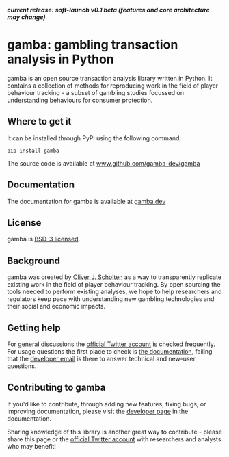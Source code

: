 ***current release: soft-launch v0.1 beta (features and core architecture may change)***

# gamba: gambling transaction analysis in Python

gamba is an open source transaction analysis library written in Python. It contains a collection of methods for reproducing work in the field of player behaviour tracking - a subset of gambling studies focussed on understanding behaviours for consumer protection.


## Where to get it
It can be installed through PyPi using the following command;

`pip install gamba`

The source code is available at www.github.com/gamba-dev/gamba

## Documentation
The documentation for gamba is available at [gamba.dev](https://www.gamba.dev)

## License
gamba is [BSD-3 licensed](https://www.github.com/gamba-dev/gamba/license.md).

## Background
gamba was created by [Oliver J. Scholten](https://scholar.google.co.uk/citations?user=tvAteogAAAAJ&hl=en) as a way to transparently replicate existing work in the field of player behaviour tracking. By open sourcing the tools needed to perform existing analyses, we hope to help researchers and regulators keep pace with understanding new gambling technologies and their social and economic impacts.

## Getting help
For general discussions the [official Twitter account](https://www.twitter.com/gamba_dev) is checked frequently. For usage questions the first place to check is [the documentation](https://www.gamba.dev), failing that the [developer email](mailto:dev@gamba.dev) is there to answer technical and new-user questions. 

## Contributing to gamba
If you'd like to contribute, through adding new features, fixing bugs, or improving documentation, please visit the [developer page](https://www.gamba.dev/development.html) in the documentation. 

Sharing knowledge of this library is another great way to contribute - please share this page or the [official Twitter account](https://www.twitter.com/gamba_dev) with researchers and analysts who may benefit!
